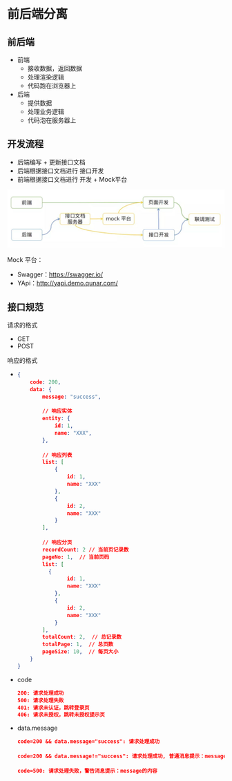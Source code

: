 # 前后端分离



## 前后端

- 前端
  - 接收数据，返回数据
  - 处理渲染逻辑
  - 代码跑在浏览器上
- 后端
  - 提供数据
  - 处理业务逻辑
  - 代码泡在服务器上





## 开发流程

- 后端编写 + 更新接口文档
- 后端根据接口文档进行 接口开发
- 前端根据接口文档进行 开发 + Mock平台



![图片](前后端分离接口规范.assets/640.jpeg)



Mock 平台：

- Swagger：https://swagger.io/
- YApi：http://yapi.demo.qunar.com/





## 接口规范

请求的格式

- GET
- POST



响应的格式

- ```json
  {
      code: 200,
      data: {
          message: "success",
          
          // 响应实体
          entity: {
              id: 1,
              name: "XXX",
          },
          
          // 响应列表
          list: [
              {
                  id: 1,
                  name: "XXX"
              },
              {
                  id: 2,
                  name: "XXX"
              }
          ],
          
          // 响应分页
          recordCount: 2 // 当前页记录数
          pageNo: 1,  // 当前页码
          list: [
          	{
                  id: 1,
                  name: "XXX"
              },
              {
                  id: 2,
                  name: "XXX"
              }
          ],
          totalCount: 2,  // 总记录数
          totalPage: 1,  // 总页数
          pageSize: 10,  // 每页大小
      }
  }
  ```

- code

  ```json
  200: 请求处理成功
  500: 请求处理失败
  401: 请求未认证，跳转登录页
  406: 请求未授权，跳转未授权提示页
  ```

- data.message

  ```json
  code=200 && data.message="success": 请求处理成功
  
  code=200 && data.message!="success": 请求处理成功, 普通消息提示：message的内容
  
  code=500: 请求处理失败，警告消息提示：message的内容
  ```















